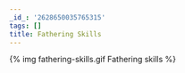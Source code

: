 ```yaml
---
_id_: '2628650035765315'
tags: []
title: Fathering Skills
---
```


{% img fathering-skills.gif Fathering skills %}

